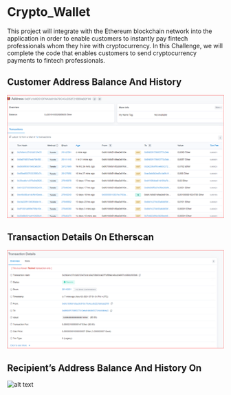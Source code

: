 # Crypto_Wallet

This project will integrate with the Ethereum blockchain network into the application in order to enable customers to instantly pay  fintech professionals whom they hire with cryptocurrency. In this Challenge, we will complete the code that enables customers to send cryptocurrency payments to fintech professionals. 

## Customer Address Balance And History

![alt text](/Images/address_balance_and_history_on_Etherscan.PNG)


## Transaction Details On Etherscan

![alt text](/Images/transaction_details_on_Etherscan.PNG)


## Recipient’s Address Balance And History On

![alt text](/Images/recipient’s_address_balance_and_history_on_Etherscan.PNG)

